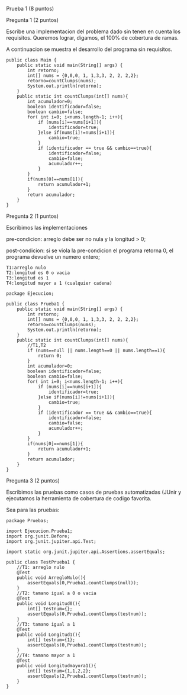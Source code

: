 Prueba 1 (8 puntos)

Pregunta 1 (2 puntos)

Escribe una implementacion del problema dado sin tenen en cuenta los requisitos. Queremos lograr, digamos, el 100% de cobertura de ramas.

A continuacion se muestra el desarrollo del programa sin requisitos.

```
public class Main {
    public static void main(String[] args) {
        int retorno;
        int[] nums = {0,0,0, 1, 1,3,3, 2, 2, 2,2};
        retorno=countClumps(nums);
        System.out.println(retorno);
    }
    public static int countClumps(int[] nums){
        int acumulador=0;
        boolean identificador=false;
        boolean cambio=false;
        for( int i=0; i<nums.length-1; i++){
            if (nums[i]==nums[i+1]){
                identificador=true;
            }else if(nums[i]!=nums[i+1]){
                cambio=true;
            }
            if (identificador == true && cambio==true){
                identificador=false;
                cambio=false;
                acumulador++;
            }
        }
        if(nums[0]==nums[1]){
            return acumulador+1;
        }
        return acumulador;
    }
}
```

Pregunta 2 (1 puntos)

Escribimos las implementaciones

pre-condicion: arreglo debe ser no nula y la longitud > 0;

post-condicion: si se viola la pre-condicion el programa retorna 0, el programa devuelve un numero entero;

```
T1:arreglo nulo
T2:longitud es 0 o vacia
T3:longitud es 1
T4:longitud mayor a 1 (cualquier cadena)
```

```
package Ejecucion;

public class Prueba1 {
    public static void main(String[] args) {
        int retorno;
        int[] nums = {0,0,0, 1, 1,3,3, 2, 2, 2,2};
        retorno=countClumps(nums);
        System.out.println(retorno);
    }
    public static int countClumps(int[] nums){
        //T1,T2
        if (nums==null || nums.length==0 || nums.length==1){
            return 0;
        }
        int acumulador=0;
        boolean identificador=false;
        boolean cambio=false;
        for( int i=0; i<nums.length-1; i++){
            if (nums[i]==nums[i+1]){
                identificador=true;
            }else if(nums[i]!=nums[i+1]){
                cambio=true;
            }
            if (identificador == true && cambio==true){
                identificador=false;
                cambio=false;
                acumulador++;
            }
        }
        if(nums[0]==nums[1]){
            return acumulador+1;
        }
        return acumulador;
    }
}
```
Pregunta 3 (2 puntos)

Escribimos las pruebas como casos de pruebas automatizadas (JUnir y ejecutamos la herramienta de cobertura de codigo favorita.

Sea para las pruebas:

```
package Pruebas;

import Ejecucion.Prueba1;
import org.junit.Before;
import org.junit.jupiter.api.Test;

import static org.junit.jupiter.api.Assertions.assertEquals;

public class TestPrueba1 {
    //T1: arreglo nulo
    @Test
    public void ArregloNulo(){
        assertEquals(0,Prueba1.countClumps(null));
    }
    //T2: tamano igual a 0 o vacia
    @Test
    public void Longitud0(){
        int[] testnum={};
        assertEquals(0,Prueba1.countClumps(testnum));
    }
    //T3: tamano igual a 1
    @Test
    public void Longitud1(){
        int[] testnum={1};
        assertEquals(0,Prueba1.countClumps(testnum));
    }
    //T4: tamano mayor a 1
    @Test
    public void Longitudmayora1(){
        int[] testnum={1,1,2,2};
        assertEquals(2,Prueba1.countClumps(testnum));
    }
}
```


